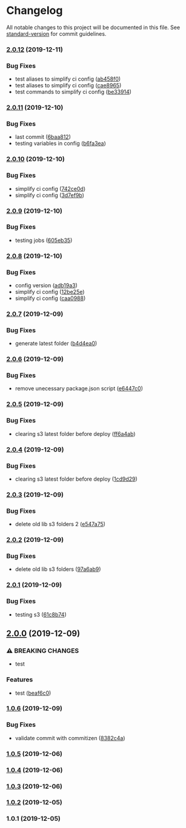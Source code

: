 # Changelog

All notable changes to this project will be documented in this file. See [standard-version](https://github.com/conventional-changelog/standard-version) for commit guidelines.

### [2.0.12](https://github.com/jeantoledo/j_ci/compare/v2.0.11...v2.0.12) (2019-12-11)


### Bug Fixes

* test aliases to simplify ci config ([ab458f0](https://github.com/jeantoledo/j_ci/commit/ab458f0ee71bd212575d32c638b2fa350f873684))
* test aliases to simplify ci config ([cae8965](https://github.com/jeantoledo/j_ci/commit/cae89658d6f7c4bcbaa59f0e17629a08323f84da))
* test commands to simplify ci config ([be33914](https://github.com/jeantoledo/j_ci/commit/be33914cbbe7f4563b89f8217d7a61bb51a001e2))

### [2.0.11](https://github.com/jeantoledo/j_ci/compare/v2.0.10...v2.0.11) (2019-12-10)


### Bug Fixes

* last commit ([6baa812](https://github.com/jeantoledo/j_ci/commit/6baa8128aaff2c7195ab7ade77e3b131a3df25a4))
* testing variables in config ([b6fa3ea](https://github.com/jeantoledo/j_ci/commit/b6fa3ead2a1c41e8e229d3b44d860a9a37c62cc2))

### [2.0.10](https://github.com/jeantoledo/j_ci/compare/v2.0.9...v2.0.10) (2019-12-10)


### Bug Fixes

* simplify ci config ([742ce0d](https://github.com/jeantoledo/j_ci/commit/742ce0db85c39af969e3bb0d8bb311103760cd33))
* simplify ci config ([3d7ef9b](https://github.com/jeantoledo/j_ci/commit/3d7ef9bed0af8b597742f306ab6bd901d75427ff))

### [2.0.9](https://github.com/jeantoledo/j_ci/compare/v2.0.8...v2.0.9) (2019-12-10)


### Bug Fixes

* testing jobs ([605eb35](https://github.com/jeantoledo/j_ci/commit/605eb35d12cd4a7ab7d35128b83f1c8f67ac2eec))

### [2.0.8](https://github.com/jeantoledo/j_ci/compare/v2.0.7...v2.0.8) (2019-12-10)


### Bug Fixes

* config version ([adb19a3](https://github.com/jeantoledo/j_ci/commit/adb19a3a71515c5f3f771e5ec5668b011e5429b6))
* simplify ci config ([12be25e](https://github.com/jeantoledo/j_ci/commit/12be25e4dab08a84f3137d053702b51ecba7e28c))
* simplify ci config ([caa0988](https://github.com/jeantoledo/j_ci/commit/caa098875a82ff82a3e0fdd65f4b46cf9b7f99e9))

### [2.0.7](https://github.com/jeantoledo/j_ci/compare/v2.0.6...v2.0.7) (2019-12-09)


### Bug Fixes

* generate latest folder ([b4d4ea0](https://github.com/jeantoledo/j_ci/commit/b4d4ea05c32493377c0f4524520a39119be16266))

### [2.0.6](https://github.com/jeantoledo/j_ci/compare/v2.0.5...v2.0.6) (2019-12-09)


### Bug Fixes

* remove unecessary package.json script ([e6447c0](https://github.com/jeantoledo/j_ci/commit/e6447c0280ebf30556c6a8bcc0b731b2ea75ec3b))

### [2.0.5](https://github.com/jeantoledo/j_ci/compare/v2.0.4...v2.0.5) (2019-12-09)


### Bug Fixes

* clearing s3 latest folder before deploy ([ff6a4ab](https://github.com/jeantoledo/j_ci/commit/ff6a4ab5cfc6b18500f50a4dab704b2e9ae2b653))

### [2.0.4](https://github.com/jeantoledo/j_ci/compare/v2.0.3...v2.0.4) (2019-12-09)


### Bug Fixes

* clearing s3 latest folder before deploy ([1cd9d29](https://github.com/jeantoledo/j_ci/commit/1cd9d2984c0732192d7d7707c4cfc7b9077d6d2b))

### [2.0.3](https://github.com/jeantoledo/j_ci/compare/v2.0.2...v2.0.3) (2019-12-09)


### Bug Fixes

* delete old lib s3 folders 2 ([e547a75](https://github.com/jeantoledo/j_ci/commit/e547a7518d780d488586bd0b10936ef67c882add))

### [2.0.2](https://github.com/jeantoledo/j_ci/compare/v2.0.1...v2.0.2) (2019-12-09)


### Bug Fixes

* delete old lib s3 folders ([97a6ab9](https://github.com/jeantoledo/j_ci/commit/97a6ab925ee2727d66abc642da824aa931387770))

### [2.0.1](https://github.com/jeantoledo/j_ci/compare/v2.0.0...v2.0.1) (2019-12-09)


### Bug Fixes

* testing s3 ([61c8b74](https://github.com/jeantoledo/j_ci/commit/61c8b749ce0c33aaef2ccd273ff6628493e2c442))

## [2.0.0](https://github.com/jeantoledo/j_ci/compare/v1.0.6...v2.0.0) (2019-12-09)


### ⚠ BREAKING CHANGES

* test

### Features

* test ([beaf6c0](https://github.com/jeantoledo/j_ci/commit/beaf6c063974d2fc16e841ca6a868d3e99ec0474))

### [1.0.6](https://github.com/jeantoledo/j_ci/compare/v1.0.5...v1.0.6) (2019-12-09)


### Bug Fixes

* validate commit with commitizen ([8382c4a](https://github.com/jeantoledo/j_ci/commit/8382c4a4d77614f3a261b73c17635fe8c70178c9))

### [1.0.5](https://github.com/jeantoledo/j_ci/compare/v1.0.2...v1.0.5) (2019-12-06)

### [1.0.4](https://github.com/jeantoledo/j_ci/compare/v1.0.2...v1.0.4) (2019-12-06)

### [1.0.3](https://github.com/jeantoledo/j_ci/compare/v1.0.2...v1.0.3) (2019-12-06)

### [1.0.2](https://github.com/jeantoledo/j_ci/compare/v1.0.1...v1.0.2) (2019-12-05)

### 1.0.1 (2019-12-05)
